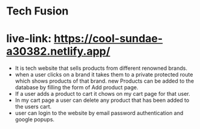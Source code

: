 # Tech Fusion
# live-link: https://cool-sundae-a30382.netlify.app/
* It is tech website that sells products from different renowned brands.
* when a user clicks on a brand it takes them to a private protected route which shows products of that brand. new Products can be added to the database by filling the form of Add product page.
* If a user adds a product to cart it chows on my cart page for that user.
* In my cart page a user can delete any product that has been added to the users cart.
* user can login to the website by email password authentication and google popups. 

